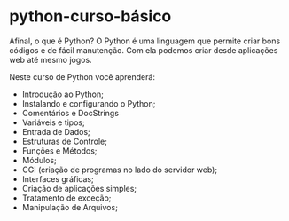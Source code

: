 # python-curso-básico

Afinal, o que é Python?
  O Python é uma linguagem que permite criar bons códigos e de fácil manutenção. Com ela podemos criar desde aplicações web até mesmo jogos.

Neste curso de Python você aprenderá:

- Introdução ao Python;
- Instalando e configurando o Python;
- Comentários e DocStrings
- Variáveis e tipos;
- Entrada de Dados;
- Estruturas de Controle;
- Funções e Métodos;
- Módulos;
- CGI (criação de programas no lado do servidor web);
- Interfaces gráficas;
- Criação de aplicações simples;
- Tratamento de exceção;
- Manipulação de Arquivos;
